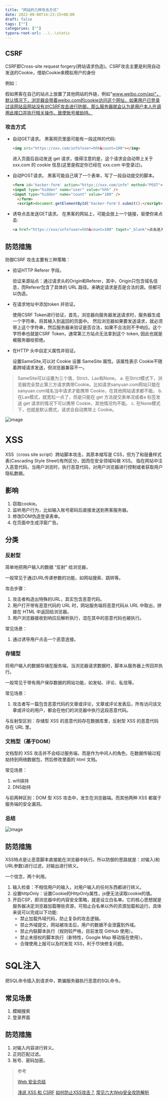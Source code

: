 ```yaml
---
title: "网站的几种攻击方式"
date: 2022-08-08T14:23:15+08:00
draft: false
tags: [""]
categories: [""]
typora-root-url: ..\..\static
---
```


## CSRF

CSRF即Cross-site request forgery(跨站请求伪造)。CSRF攻击主要是利用自动发送的Cookie，借助Cookie来模拟用户的身份

例如：

假如黑客在自己的站点上放置了其他网站的外链，例如"www.weibo.com/api"，默认情况下，浏览器会带着weibo.com的cookie访问这个网址，如果用户已登录过该网站且网站没有对CSRF攻击进行防御，那么服务器就会认为是用户本人在调用此接口并执行相关操作，致使账号被劫持。

### 攻击方式

- 自动GET请求。
  黑客网页里面可能有一段这样的代码:

  ```html
  <img src="https://xxx.com/info?user=hhh&count=100"></img>
  ```

  进入页面后自动发送 get 请求，值得注意的是，这个请求会自动带上关于 xxx.com 的 cookie 信息(这里是假定你已经在 xxx.com 中登录过)。

- 自动POST请求。
  黑客可能自己填了一个表单，写了一段自动提交的脚本。

  ```html
  <form id='hacker-form' action="https://xxx.com/info" method="POST">
  <input type="hidden" name="user" value="hhh" />
  <input type="hidden" name="count" value="100" />
    </form>
    <script>document.getElementById('hacker-form').submit();</script>
  ```

- 诱导点击发送GET请求。
  在黑客的网站上，可能会放上一个链接，驱使你来点击:

  ```html
  <a href="https://xxx/info?user=hhh&count=100" taget="_blank">点击进入修仙世界</a>
  ```

## 防范措施

防御CSRF 攻击主要有三种策略：

- 验证HTTP Referer 字段。

  验证来源站点：通过请求头的Origin和Referer，其中，Origin只包含域名信息，而Referer包含了具体的 URL 路径。来确定请求是否是合法的源。但都可以伪造。

- 在请求地址中添加token 并验证。

  使用CSRF Token进行验证，首先，浏览器向服务器发送请求时，服务器生成一个字符串，将其植入到返回的页面中。
  然后浏览器如果要发送请求，就必须带上这个字符串，然后服务器来验证是否合法，如果不合法则不予响应。这个字符串也就是CSRF Token，通常第三方站点无法拿到这个 token, 因此也就是被服务器给拒绝。

- 在HTTP 头中自定义属性并验证。

  设置SameSite,可以对 Cookie 设置 SameSite 属性。该属性表示 Cookie不随着跨域请求发送，但浏览器兼容不一。

 >SameSite可以设置为三个值，Strict、Lax和None。
 >a. 在Strict模式下，浏览器完全禁止第三方请求携带Cookie。比如请求sanyuan.com网站只能在sanyuan.com域名当中请求才能携带 Cookie，在其他网站请求都不能。
 >b. 在Lax模式，就宽松一点了，但是只能在 get 方法提交表单况或者a 标签发送 get 请求的情况下可以携带 Cookie，其他情况均不能。
 >c. 在None模式下，也就是默认模式，请求会自动携带上 Cookie。


![image](/../../static/images/1460000012693783)

# XSS

XSS（cross site script）跨站脚本攻击，其原本缩写是 CSS，但为了和层叠样式表(Cascading Style Sheet)有所区分，因而在安全领域叫做 XSS。
指在网站中注入恶意代码，当用户浏览时，执行恶意代码，对用户浏览器进行控制或者获取用户隐私数据。

## 影响

1. 窃取cookie。
2. 监听用户行为，比如输入账号密码后直接发送到黑客服务器。
3. 修改DOM伪造登录表单。
4. 在页面中生成浮窗广告。

## 分类

### 反射型

简单地把用户输入的数据 “反射” 给浏览器，

一般常见于通过URL传递参数的功能，如网站搜索、跳转等。

攻击步骤：

1. 攻击者构造出特殊的URL，其实包含恶意代码。
2. 用户打开带有恶意代码的 URL 时，网站服务端将恶意代码从 URL 中取出，拼接在 HTML 中返回给浏览器。
3. 用户浏览器接收到响应后解析执行，混在其中的恶意代码也被执行。

常见场景：

1. 通过诱导用户点击一个恶意连接。

### 存储型

将用户输入的数据存储在服务端，当浏览器请求数据时，脚本从服务器上传回并执行。

一般常见于带有用户保存数据的网站功能，如发帖、评论、私信等。

常见场景：

1. 攻击者写一篇包含恶意代码的文章或评论，文章或评论发表后，所有访问该文章或评论的用户，都会在他们的浏览器中执行这段恶意代码。

与反射型区别：存储型 XSS 的恶意代码存在数据库里，反射型 XSS 的恶意代码存在 URL 里。


### 文档型（基于DOM）

文档型的 XSS 攻击并不会经过服务端，而是作为中间人的角色，在数据传输过程劫持到网络数据包，然后修改里面的 html 文档。

常见场景：

1. wifi挟持
2. DNS劫持

与前两种区别：DOM 型 XSS 攻击中，发生在浏览器端。而其他两种 XSS 都属于服务端的安全漏洞。

### 总结

![image](/../../static/images/1460000012693785)

## 防范措施

XSS特点是让恶意脚本直接能在浏览器中执行。所以防御的思路就是：对输入(和URL参数)进行过滤，对输出进行转义。

一个信念，两个利用。

1. 输入检查：不相信用户的输入，对用户输入的任何东西都进行转义。
2. 设置httpOnly：设置Cookie的HttpOnly属性，js便无法读取cookie的值。
3. 开启CSP，即浏览器中的内容安全策略，就是设立白名单。它的核心思想就是服务器决定浏览器加载哪些资源，可阻止白名单以外的资源加载和运行。具体来说可以完成以下功能:
   - 禁止加载外域代码，防止复杂的攻击逻辑。
   - 禁止外域提交，网站被攻击后，用户的数据不会泄露到外域。
   - 禁止内联脚本执行（规则较严格，目前发现 GitHub 使用）。
   - 禁止未授权的脚本执行（新特性，Google Map 移动版在使用）。
   - 合理使用上报可以及时发现 XSS，利于尽快修复问题。



# SQL注入

把SQL命令插入到请求中，欺骗服务器执行恶意的SQL命令。

## 常见场景

1. 模糊搜索
2. 登录界面

## 防范措施

1. 对输入内容进行转义。
2. 正则匹配过滤。
3. 账号、密码加密。



>参考
>
>[Web 安全总结](https://mp.weixin.qq.com/s?__biz=MzI0MzIyMDM5Ng==&mid=2649825865&idx=1&sn=a049c26b3f81d8657a6066b8e11a7f05&chksm=f175e88ac602619cd82cca9716d7054007470ac77ba1a2d5b23d667cd0e7af73ebeba62ce835&scene=21#wechat_redirect)
>
>[浅说 XSS 和 CSRF](https://github.com/dwqs/blog/issues/68)
>[如何防止XSS攻击？](https://juejin.im/post/5bad9140e51d450e935c6d64)
>[常见六大Web安全攻防解析 ](https://github.com/ljianshu/Blog/issues/56)